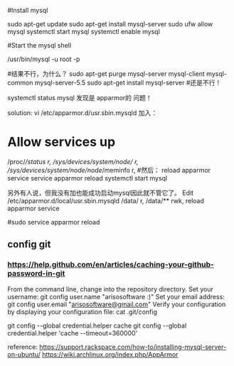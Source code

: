 #Install mysql

sudo apt-get update
sudo apt-get install mysql-server
sudo ufw allow mysql
systemctl start mysql
systemctl enable mysql


#Start the mysql shell

/usr/bin/mysql -u root -p

#结果不行，为什么？
sudo apt-get purge mysql-server mysql-client mysql-common mysql-server-5.5
sudo apt-get install mysql-server
#还是不行！

systemctl status mysql 发现是 apparmor的 问题！

solution:
vi /etc/apparmor.d/usr.sbin.mysqld
加入：
# Allow services up
  /proc/*/status r,
  /sys/devices/system/node/ r,
  /sys/devices/system/node/node*/meminfo r,
#然后： reload apparmor service
 service apparmor reload
 systemctl start mysql


另外有人说，但我没有加也能成功启动mysql因此就不管它了。
Edit /etc/apparmor.d/local/usr.sbin.mysqld
/data/ r,
/data/** rwk,
reload apparmor service

#sudo service apparmor reload


## config git
### https://help.github.com/en/articles/caching-your-github-password-in-git
From the command line, change into the repository directory.
Set your username:
git config user.name "arisosoftware :)"
Set your email address:
git config user.email "arisosoftware@gmail.com"
Verify your configuration by displaying your configuration file:
cat .git/config

 git config --global credential.helper cache
git config --global credential.helper 'cache --timeout=360000'



reference:
https://support.rackspace.com/how-to/installing-mysql-server-on-ubuntu/
https://wiki.archlinux.org/index.php/AppArmor